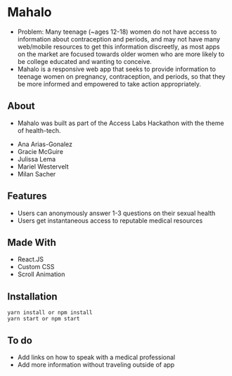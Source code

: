 # Mahalo
- Problem: Many teenage (~ages 12-18) women do not have access to information about contraception and periods, and may not have many web/mobile resources to get this information discreetly, as most apps on the market are focused towards older women who are more likely to be college educated and wanting to conceive.  
- Mahalo is a responsive web app that seeks to provide information to teenage women on pregnancy, contraception, and periods, so that they be more informed and empowered to take action appropriately.

## About
- Mahalo was built as part of the Access Labs Hackathon with the theme of health-tech.
 * Ana Arias-Gonalez
 * Gracie McGuire
 * Julissa Lema
 * Mariel Westervelt
 * Milan Sacher

## Features
- Users can anonymously answer 1-3 questions on their sexual health
- Users get instantaneous access to reputable medical resources

## Made With
- React.JS
- Custom CSS
- Scroll Animation 


## Installation

```
yarn install or npm install
yarn start or npm start
```
## To do
- Add links on how to speak with a medical professional
- Add more information without traveling outside of app

